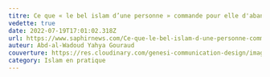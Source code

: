 ```yaml
---
titre: Ce que « le bel islam d’une personne » commande pour elle d'abandonner
vedette: true
date: 2022-07-19T17:01:02.318Z
url: https://www.saphirnews.com/Ce-que-le-bel-islam-d-une-personne-commande-pour-elle-d-abandonner_a29012.html
auteur: Abd-al-Wadoud Yahya Gouraud
couverture: https://res.cloudinary.com/genesi-communication-design/image/upload/v1660392862/Mirhab_nr80wh.png
category: Islam en pratique
---
```

